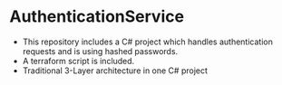 
# AuthenticationService

* This repository includes a C# project which handles authentication requests and is using hashed passwords. 
* A terraform script is included.
* Traditional 3-Layer architecture in one C# project
